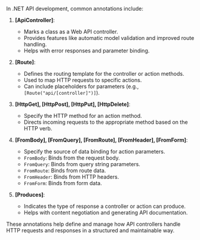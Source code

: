 In .NET API development, common annotations include:

1. **[ApiController]**:

   - Marks a class as a Web API controller.
   - Provides features like automatic model validation and improved route handling.
   - Helps with error responses and parameter binding.

2. **[Route]**:

   - Defines the routing template for the controller or action methods.
   - Used to map HTTP requests to specific actions.
   - Can include placeholders for parameters (e.g., `[Route("api/[controller]")]`).

3. **[HttpGet], [HttpPost], [HttpPut], [HttpDelete]**:

   - Specify the HTTP method for an action method.
   - Directs incoming requests to the appropriate method based on the HTTP verb.

4. **[FromBody], [FromQuery], [FromRoute], [FromHeader], [FromForm]**:

   - Specify the source of data binding for action parameters.
   - `FromBody`: Binds from the request body.
   - `FromQuery`: Binds from query string parameters.
   - `FromRoute`: Binds from route data.
   - `FromHeader`: Binds from HTTP headers.
   - `FromForm`: Binds from form data.

5. **[Produces]**:
   - Indicates the type of response a controller or action can produce.
   - Helps with content negotiation and generating API documentation.

These annotations help define and manage how API controllers handle HTTP requests and responses in a structured and maintainable way.
